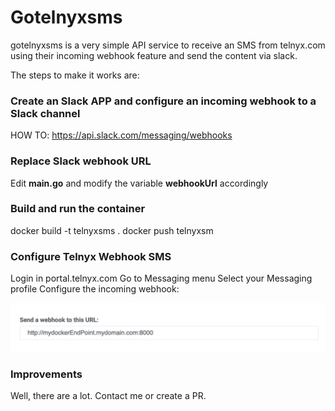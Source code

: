 # Gotelnyxsms
gotelnyxsms is a very simple API service to receive an SMS from telnyx.com using their incoming webhook feature and send the content via slack.

The steps to make it works are:

### Create an Slack APP and configure an incoming webhook to a Slack channel

HOW TO: https://api.slack.com/messaging/webhooks 

### Replace Slack webhook URL

Edit **main.go** and modify the variable **webhookUrl** accordingly

### Build and run the container

docker build -t telnyxsms .
docker push telnyxsm

### Configure Telnyx Webhook SMS

Login in portal.telnyx.com
Go to Messaging menu
Select your Messaging profile
Configure the incoming webhook:

![webhook](img/webhook.png)


### Improvements

Well, there are a lot. Contact me or create a PR.